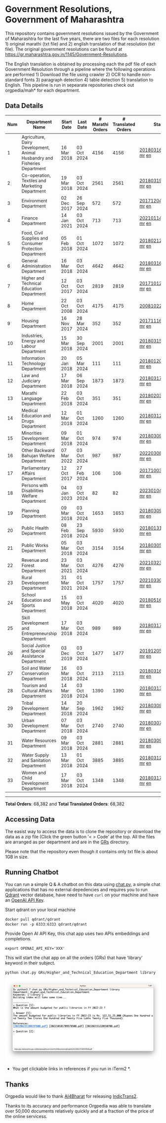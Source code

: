 # Government Resolutions, Government of Maharashtra

This repository contains government resolutions issued by the Government of Maharashtra for the last five years, there are two files for each resolution 1) original marathi (txt file) and 2) english translation of that resolution (txt file). The original government resolutions can be found at https://gr.maharashtra.gov.in/1145/Government-Resolutions.

The English translation is obtained by processing each the pdf file of each Government Resolution through a pipeline where the following operations are performed 1) Download the file using crawler 2) OCR to handle non-standard fonts 3) paragraph detection 4) table  detection 5) translation to English. This pipeline is run in sepearate repositories check out orgpedia/mah* for each department.


## Data Details

| Num | Department Name | Start Date | Last Date | # Marathi Orders | # Translated Orders | Starting Order | Last Order |
| --- | --------------- | ---------- | --------- | ---------------- | ------------------- | -------------- | ---------- |
| 1 | Agriculture, Dairy Development, Animal Husbandry and Fisheries Department | 16 Mar 2018 | 03 Oct 2024 | 4156 | 4156 | [201803161624182101.pdf](https://gr.maharashtra.gov.in/Site/Upload/Government%20Resolutions/English/201803161624182101.pdf) [mr](GRs/Agriculture,_Dairy_Development,_Animal_Husbandry_and_Fisheries_Department/201803161624182101.pdf.mr.txt) [en](GRs/Agriculture,_Dairy_Development,_Animal_Husbandry_and_Fisheries_Department/201803161624182101.pdf.en.txt) | [202410031937566501.pdf](https://gr.maharashtra.gov.in/Site/Upload/Government%20Resolutions/English/202410031937566501.pdf) [mr](GRs/Agriculture,_Dairy_Development,_Animal_Husbandry_and_Fisheries_Department/202410031937566501.pdf.mr.txt) [en](GRs/Agriculture,_Dairy_Development,_Animal_Husbandry_and_Fisheries_Department/202410031937566501.pdf.en.txt) |
| 2 | Co-operation, Textiles and Marketing Department | 19 Mar 2018 | 03 Oct 2024 | 2561 | 2561 | [201803191257576702.pdf](https://gr.maharashtra.gov.in/Site/Upload/Government%20Resolutions/English/201803191257576702.pdf) [mr](GRs/Co-operation,_Textiles_and_Marketing_Department/201803191257576702.pdf.mr.txt) [en](GRs/Co-operation,_Textiles_and_Marketing_Department/201803191257576702.pdf.en.txt) | [202410031822501802.pdf](https://gr.maharashtra.gov.in/Site/Upload/Government%20Resolutions/English/202410031822501802.pdf) [mr](GRs/Co-operation,_Textiles_and_Marketing_Department/202410031822501802.pdf.mr.txt) [en](GRs/Co-operation,_Textiles_and_Marketing_Department/202410031822501802.pdf.en.txt) |
| 3 | Environment Department | 02 Dec 2017 | 26 Sep 2024 | 572 | 572 | [201712041147216904.pdf](https://gr.maharashtra.gov.in/Site/Upload/Government%20Resolutions/English/201712041147216904.pdf) [mr](GRs/Environment_Department/201712041147216904.pdf.mr.txt) [en](GRs/Environment_Department/201712041147216904.pdf.en.txt) | [202409261446552704.pdf](https://gr.maharashtra.gov.in/Site/Upload/Government%20Resolutions/English/202409261446552704.pdf) [mr](GRs/Environment_Department/202409261446552704.pdf.mr.txt) [en](GRs/Environment_Department/202409261446552704.pdf.en.txt) |
| 4 | Finance Department | 14 Jan 2021 | 03 Oct 2024 | 713 | 713 | [202101141237329905.pdf](https://gr.maharashtra.gov.in/Site/Upload/Government%20Resolutions/English/202101141237329905.pdf) [mr](GRs/Finance_Department/202101141237329905.pdf.mr.txt) [en](GRs/Finance_Department/202101141237329905.pdf.en.txt) | [202410031131235705.pdf](https://gr.maharashtra.gov.in/Site/Upload/Government%20Resolutions/English/202410031131235705.pdf) [mr](GRs/Finance_Department/202410031131235705.pdf.mr.txt) [en](GRs/Finance_Department/202410031131235705.pdf.en.txt) |
| 5 | Food, Civil Supplies and Consumer Protection Department | 05 Feb 2018 | 01 Oct 2024 | 1072 | 1072 | [201802121244545806.pdf](https://gr.maharashtra.gov.in/Site/Upload/Government%20Resolutions/English/201802121244545806.pdf) [mr](GRs/Food,_Civil_Supplies_and_Consumer_Protection_Department/201802121244545806.pdf.mr.txt) [en](GRs/Food,_Civil_Supplies_and_Consumer_Protection_Department/201802121244545806.pdf.en.txt) | [202410011853085106.pdf](https://gr.maharashtra.gov.in/Site/Upload/Government%20Resolutions/English/202410011853085106.pdf) [mr](GRs/Food,_Civil_Supplies_and_Consumer_Protection_Department/202410011853085106.pdf.mr.txt) [en](GRs/Food,_Civil_Supplies_and_Consumer_Protection_Department/202410011853085106.pdf.en.txt) |
| 6 | General Administration Department | 16 Mar 2018 | 03 Oct 2024 | 4642 | 4642 | [201803161224022707.pdf](https://gr.maharashtra.gov.in/Site/Upload/Government%20Resolutions/English/201803161224022707.pdf) [mr](GRs/General_Administration_Department/201803161224022707.pdf.mr.txt) [en](GRs/General_Administration_Department/201803161224022707.pdf.en.txt) | [202410031712531707.pdf](https://gr.maharashtra.gov.in/Site/Upload/Government%20Resolutions/English/202410031712531707.pdf) [mr](GRs/General_Administration_Department/202410031712531707.pdf.mr.txt) [en](GRs/General_Administration_Department/202410031712531707.pdf.en.txt) |
| 7 | Higher and Technical Education Department | 12 Oct 2017 | 03 Oct 2024 | 2819 | 2819 | [201710121514029708.pdf](https://gr.maharashtra.gov.in/Site/Upload/Government%20Resolutions/English/201710121514029708.pdf) [mr](GRs/Higher_and_Technical_Education_Department/201710121514029708.pdf.mr.txt) [en](GRs/Higher_and_Technical_Education_Department/201710121514029708.pdf.en.txt) | [202410031832493008.pdf](https://gr.maharashtra.gov.in/Site/Upload/Government%20Resolutions/English/202410031832493008.pdf) [mr](GRs/Higher_and_Technical_Education_Department/202410031832493008.pdf.mr.txt) [en](GRs/Higher_and_Technical_Education_Department/202410031832493008.pdf.en.txt) |
| 8 | Home Department | 22 Oct 2008 | 03 Oct 2024 | 4175 | 4175 | [20081022.pdf](https://gr.maharashtra.gov.in/Site/Upload/Government%20Resolutions/English/20081022.pdf) [mr](GRs/Home_Department/20081022.pdf.mr.txt) [en](GRs/Home_Department/20081022.pdf.en.txt) | [202410031543183229.pdf](https://gr.maharashtra.gov.in/Site/Upload/Government%20Resolutions/English/202410031543183229.pdf) [mr](GRs/Home_Department/202410031543183229.pdf.mr.txt) [en](GRs/Home_Department/202410031543183229.pdf.en.txt) |
| 9 | Housing Department | 16 Nov 2017 | 28 Mar 2024 | 352 | 352 | [201711161447076609.pdf](https://gr.maharashtra.gov.in/Site/Upload/Government%20Resolutions/English/201711161447076609.pdf) [mr](GRs/Housing_Department/201711161447076609.pdf.mr.txt) [en](GRs/Housing_Department/201711161447076609.pdf.en.txt) | [202403281255554909.pdf](https://gr.maharashtra.gov.in/Site/Upload/Government%20Resolutions/English/202403281255554909.pdf) [mr](GRs/Housing_Department/202403281255554909.pdf.mr.txt) [en](GRs/Housing_Department/202403281255554909.pdf.en.txt) |
| 10 | Industries, Energy and Labour Department | 15 Mar 2018 | 30 Sep 2024 | 2001 | 2001 | [201803151204055010.pdf](https://gr.maharashtra.gov.in/Site/Upload/Government%20Resolutions/English/201803151204055010.pdf) [mr](GRs/Industries,_Energy_and_Labour_Department/201803151204055010.pdf.mr.txt) [en](GRs/Industries,_Energy_and_Labour_Department/201803151204055010.pdf.en.txt) | [202410011200532610.pdf](https://gr.maharashtra.gov.in/Site/Upload/Government%20Resolutions/English/202410011200532610.pdf) [mr](GRs/Industries,_Energy_and_Labour_Department/202410011200532610.pdf.mr.txt) [en](GRs/Industries,_Energy_and_Labour_Department/202410011200532610.pdf.en.txt) |
| 11 | Information Technology Department | 20 Jan 2018 | 05 Mar 2024 | 111 | 111 | [201801201843024511.pdf](https://gr.maharashtra.gov.in/Site/Upload/Government%20Resolutions/English/201801201843024511.pdf) [mr](GRs/Information_Technology_Department/201801201843024511.pdf.mr.txt) [en](GRs/Information_Technology_Department/201801201843024511.pdf.en.txt) | [202403051249430211.pdf](https://gr.maharashtra.gov.in/Site/Upload/Government%20Resolutions/English/202403051249430211.pdf) [mr](GRs/Information_Technology_Department/202403051249430211.pdf.mr.txt) [en](GRs/Information_Technology_Department/202403051249430211.pdf.en.txt) |
| 12 | Law and Judiciary Department | 17 Mar 2018 | 06 Sep 2024 | 1873 | 1873 | [201803171129290212.pdf](https://gr.maharashtra.gov.in/Site/Upload/Government%20Resolutions/English/201803171129290212.pdf) [mr](GRs/Law_and_Judiciary_Department/201803171129290212.pdf.mr.txt) [en](GRs/Law_and_Judiciary_Department/201803171129290212.pdf.en.txt) | [202409061555562912.pdf](https://gr.maharashtra.gov.in/Site/Upload/Government%20Resolutions/English/202409061555562912.pdf) [mr](GRs/Law_and_Judiciary_Department/202409061555562912.pdf.mr.txt) [en](GRs/Law_and_Judiciary_Department/202409061555562912.pdf.en.txt) |
| 13 | Marathi Language Department | 22 Feb 2018 | 03 Oct 2024 | 351 | 351 | [201802031549154233.pdf](https://gr.maharashtra.gov.in/Site/Upload/Government%20Resolutions/English/201802031549154233.pdf) [mr](GRs/Marathi_Language_Department/201802031549154233.pdf.mr.txt) [en](GRs/Marathi_Language_Department/201802031549154233.pdf.en.txt) | [202410031215059133.pdf](https://gr.maharashtra.gov.in/Site/Upload/Government%20Resolutions/English/202410031215059133.pdf) [mr](GRs/Marathi_Language_Department/202410031215059133.pdf.mr.txt) [en](GRs/Marathi_Language_Department/202410031215059133.pdf.en.txt) |
| 14 | Medical Education and Drugs Department | 12 Mar 2018 | 01 Oct 2024 | 1260 | 1260 | [201803121137094813.pdf](https://gr.maharashtra.gov.in/Site/Upload/Government%20Resolutions/English/201803121137094813.pdf) [mr](GRs/Medical_Education_and_Drugs_Department/201803121137094813.pdf.mr.txt) [en](GRs/Medical_Education_and_Drugs_Department/201803121137094813.pdf.en.txt) | [202410011953392613.pdf](https://gr.maharashtra.gov.in/Site/Upload/Government%20Resolutions/English/202410011953392613.pdf) [mr](GRs/Medical_Education_and_Drugs_Department/202410011953392613.pdf.mr.txt) [en](GRs/Medical_Education_and_Drugs_Department/202410011953392613.pdf.en.txt) |
| 15 | Minorities Development Department | 09 Mar 2018 | 01 Oct 2024 | 974 | 974 | [201803091218355314.pdf](https://gr.maharashtra.gov.in/Site/Upload/Government%20Resolutions/English/201803091218355314.pdf) [mr](GRs/Minorities_Development_Department/201803091218355314.pdf.mr.txt) [en](GRs/Minorities_Development_Department/201803091218355314.pdf.en.txt) | [202410011852022414.pdf](https://gr.maharashtra.gov.in/Site/Upload/Government%20Resolutions/English/202410011852022414.pdf) [mr](GRs/Minorities_Development_Department/202410011852022414.pdf.mr.txt) [en](GRs/Minorities_Development_Department/202410011852022414.pdf.en.txt) |
| 16 | Other Backward Bahujan Welfare Department | 07 Mar 2022 | 03 Oct 2024 | 987 | 987 | [202203081752439334.pdf](https://gr.maharashtra.gov.in/Site/Upload/Government%20Resolutions/English/202203081752439334.pdf) [mr](GRs/Other_Backward_Bahujan_Welfare_Department/202203081752439334.pdf.mr.txt) [en](GRs/Other_Backward_Bahujan_Welfare_Department/202203081752439334.pdf.en.txt) | [202410031456084734.pdf](https://gr.maharashtra.gov.in/Site/Upload/Government%20Resolutions/English/202410031456084734.pdf) [mr](GRs/Other_Backward_Bahujan_Welfare_Department/202410031456084734.pdf.mr.txt) [en](GRs/Other_Backward_Bahujan_Welfare_Department/202410031456084734.pdf.en.txt) |
| 17 | Parliamentary Affairs Department | 12 Oct 2017 | 27 Feb 2024 | 106 | 106 | [201710031642378615.pdf](https://gr.maharashtra.gov.in/Site/Upload/Government%20Resolutions/English/201710031642378615.pdf) [mr](GRs/Parliamentary_Affairs_Department/201710031642378615.pdf.mr.txt) [en](GRs/Parliamentary_Affairs_Department/201710031642378615.pdf.en.txt) | [202402271500283915.pdf](https://gr.maharashtra.gov.in/Site/Upload/Government%20Resolutions/English/202402271500283915.pdf) [mr](GRs/Parliamentary_Affairs_Department/202402271500283915.pdf.mr.txt) [en](GRs/Parliamentary_Affairs_Department/202402271500283915.pdf.en.txt) |
| 18 | Persons with Disabilities Welfare Department | 04 Jan 2023 | 03 Oct 2024 | 82 | 82 | [202301041906309635.pdf](https://gr.maharashtra.gov.in/Site/Upload/Government%20Resolutions/English/202301041906309635.pdf) [mr](GRs/Persons_with_Disabilities_Welfare_Department/202301041906309635.pdf.mr.txt) [en](GRs/Persons_with_Disabilities_Welfare_Department/202301041906309635.pdf.en.txt) | [202410031658248835.pdf](https://gr.maharashtra.gov.in/Site/Upload/Government%20Resolutions/English/202410031658248835.pdf) [mr](GRs/Persons_with_Disabilities_Welfare_Department/202410031658248835.pdf.mr.txt) [en](GRs/Persons_with_Disabilities_Welfare_Department/202410031658248835.pdf.en.txt) |
| 19 | Planning Department | 09 Mar 2018 | 03 Oct 2024 | 1653 | 1653 | [201803091441032716.pdf](https://gr.maharashtra.gov.in/Site/Upload/Government%20Resolutions/English/201803091441032716.pdf) [mr](GRs/Planning_Department/201803091441032716.pdf.mr.txt) [en](GRs/Planning_Department/201803091441032716.pdf.en.txt) | [202410031741572916.pdf](https://gr.maharashtra.gov.in/Site/Upload/Government%20Resolutions/English/202410031741572916.pdf) [mr](GRs/Planning_Department/202410031741572916.pdf.mr.txt) [en](GRs/Planning_Department/202410031741572916.pdf.en.txt) |
| 20 | Public Health Department | 08 Feb 2018 | 23 Sep 2024 | 5930 | 5930 | [201801311722275417.pdf](https://gr.maharashtra.gov.in/Site/Upload/Government%20Resolutions/English/201801311722275417.pdf) [mr](GRs/Public_Health_Department/201801311722275417.pdf.mr.txt) [en](GRs/Public_Health_Department/201801311722275417.pdf.en.txt) | [202409091423545517.pdf](https://gr.maharashtra.gov.in/Site/Upload/Government%20Resolutions/English/202409091423545517.pdf) [mr](GRs/Public_Health_Department/202409091423545517.pdf.mr.txt) [en](GRs/Public_Health_Department/202409091423545517.pdf.en.txt) |
| 21 | Public Works Department | 05 Mar 2018 | 03 Oct 2024 | 3154 | 3154 | [201803051515468118.pdf](https://gr.maharashtra.gov.in/Site/Upload/Government%20Resolutions/English/201803051515468118.pdf) [mr](GRs/Public_Works_Department/201803051515468118.pdf.mr.txt) [en](GRs/Public_Works_Department/201803051515468118.pdf.en.txt) | [202410031806577018.pdf](https://gr.maharashtra.gov.in/Site/Upload/Government%20Resolutions/English/202410031806577018.pdf) [mr](GRs/Public_Works_Department/202410031806577018.pdf.mr.txt) [en](GRs/Public_Works_Department/202410031806577018.pdf.en.txt) |
| 22 | Revenue and Forest Department | 23 Mar 2021 | 03 Oct 2024 | 4276 | 4276 | [202103231328393119.pdf](https://gr.maharashtra.gov.in/Site/Upload/Government%20Resolutions/English/202103231328393119.pdf) [mr](GRs/Revenue_and_Forest_Department/202103231328393119.pdf.mr.txt) [en](GRs/Revenue_and_Forest_Department/202103231328393119.pdf.en.txt) | [202410031257122319.pdf](https://gr.maharashtra.gov.in/Site/Upload/Government%20Resolutions/English/202410031257122319.pdf) [mr](GRs/Revenue_and_Forest_Department/202410031257122319.pdf.mr.txt) [en](GRs/Revenue_and_Forest_Department/202410031257122319.pdf.en.txt) |
| 23 | Rural Development Department | 31 Mar 2021 | 01 Oct 2024 | 1757 | 1757 | [202103301021181120.pdf](https://gr.maharashtra.gov.in/Site/Upload/Government%20Resolutions/English/202103301021181120.pdf) [mr](GRs/Rural_Development_Department/202103301021181120.pdf.mr.txt) [en](GRs/Rural_Development_Department/202103301021181120.pdf.en.txt) | [202410011321222620.pdf](https://gr.maharashtra.gov.in/Site/Upload/Government%20Resolutions/English/202410011321222620.pdf) [mr](GRs/Rural_Development_Department/202410011321222620.pdf.mr.txt) [en](GRs/Rural_Development_Department/202410011321222620.pdf.en.txt) |
| 24 | School Education and Sports Department | 15 May 2018 | 03 Oct 2024 | 4020 | 4020 | [201805161114241221.pdf](https://gr.maharashtra.gov.in/Site/Upload/Government%20Resolutions/English/201805161114241221.pdf) [mr](GRs/School_Education_and_Sports_Department/201805161114241221.pdf.mr.txt) [en](GRs/School_Education_and_Sports_Department/201805161114241221.pdf.en.txt) | [202410031851471621.pdf](https://gr.maharashtra.gov.in/Site/Upload/Government%20Resolutions/English/202410031851471621.pdf) [mr](GRs/School_Education_and_Sports_Department/202410031851471621.pdf.mr.txt) [en](GRs/School_Education_and_Sports_Department/202410031851471621.pdf.en.txt) |
| 25 | Skill Development and Entrepreneurship Department | 17 Mar 2018 | 03 Oct 2024 | 989 | 989 | [201803171322099003.pdf](https://gr.maharashtra.gov.in/Site/Upload/Government%20Resolutions/English/201803171322099003.pdf) [mr](GRs/Skill_Development_and_Entrepreneurship_Department/201803171322099003.pdf.mr.txt) [en](GRs/Skill_Development_and_Entrepreneurship_Department/201803171322099003.pdf.en.txt) | [202410031148351903.pdf](https://gr.maharashtra.gov.in/Site/Upload/Government%20Resolutions/English/202410031148351903.pdf) [mr](GRs/Skill_Development_and_Entrepreneurship_Department/202410031148351903.pdf.mr.txt) [en](GRs/Skill_Development_and_Entrepreneurship_Department/202410031148351903.pdf.en.txt) |
| 26 | Social Justice and Special Assistance Department | 03 Dec 2019 | 03 Oct 2024 | 1477 | 1477 | [201912051107011622.pdf](https://gr.maharashtra.gov.in/Site/Upload/Government%20Resolutions/English/201912051107011622.pdf) [mr](GRs/Social_Justice_and_Special_Assistance_Department/201912051107011622.pdf.mr.txt) [en](GRs/Social_Justice_and_Special_Assistance_Department/201912051107011622.pdf.en.txt) | [202410031802358222.pdf](https://gr.maharashtra.gov.in/Site/Upload/Government%20Resolutions/English/202410031802358222.pdf) [mr](GRs/Social_Justice_and_Special_Assistance_Department/202410031802358222.pdf.mr.txt) [en](GRs/Social_Justice_and_Special_Assistance_Department/202410031802358222.pdf.en.txt) |
| 27 | Soil and Water Conservation Department | 16 Mar 2018 | 03 Oct 2024 | 2113 | 2113 | [201803161247582426.pdf](https://gr.maharashtra.gov.in/Site/Upload/Government%20Resolutions/English/201803161247582426.pdf) [mr](GRs/Soil_and_Water_Conservation_Department/201803161247582426.pdf.mr.txt) [en](GRs/Soil_and_Water_Conservation_Department/201803161247582426.pdf.en.txt) | [202410031102006726.pdf](https://gr.maharashtra.gov.in/Site/Upload/Government%20Resolutions/English/202410031102006726.pdf) [mr](GRs/Soil_and_Water_Conservation_Department/202410031102006726.pdf.mr.txt) [en](GRs/Soil_and_Water_Conservation_Department/202410031102006726.pdf.en.txt) |
| 28 | Tourism and Cultural Affairs Department | 14 Mar 2018 | 03 Oct 2024 | 1390 | 1390 | [201803131542054523.pdf](https://gr.maharashtra.gov.in/Site/Upload/Government%20Resolutions/English/201803131542054523.pdf) [mr](GRs/Tourism_and_Cultural_Affairs_Department/201803131542054523.pdf.mr.txt) [en](GRs/Tourism_and_Cultural_Affairs_Department/201803131542054523.pdf.en.txt) | [202410031101452023.pdf](https://gr.maharashtra.gov.in/Site/Upload/Government%20Resolutions/English/202410031101452023.pdf) [mr](GRs/Tourism_and_Cultural_Affairs_Department/202410031101452023.pdf.mr.txt) [en](GRs/Tourism_and_Cultural_Affairs_Department/202410031101452023.pdf.en.txt) |
| 29 | Tribal Development Department | 14 Mar 2018 | 20 Sep 2024 | 1962 | 1962 | [201803091105184924.pdf](https://gr.maharashtra.gov.in/Site/Upload/Government%20Resolutions/English/201803091105184924.pdf) [mr](GRs/Tribal_Development_Department/201803091105184924.pdf.mr.txt) [en](GRs/Tribal_Development_Department/201803091105184924.pdf.en.txt) | [202409091058507324.pdf](https://gr.maharashtra.gov.in/Site/Upload/Government%20Resolutions/English/202409091058507324.pdf) [mr](GRs/Tribal_Development_Department/202409091058507324.pdf.mr.txt) [en](GRs/Tribal_Development_Department/202409091058507324.pdf.en.txt) |
| 30 | Urban Development Department | 07 Mar 2018 | 03 Oct 2024 | 2740 | 2740 | [201803071203178325.pdf](https://gr.maharashtra.gov.in/Site/Upload/Government%20Resolutions/English/201803071203178325.pdf) [mr](GRs/Urban_Development_Department/201803071203178325.pdf.mr.txt) [en](GRs/Urban_Development_Department/201803071203178325.pdf.en.txt) | [202410031528564025.pdf](https://gr.maharashtra.gov.in/Site/Upload/Government%20Resolutions/English/202410031528564025.pdf) [mr](GRs/Urban_Development_Department/202410031528564025.pdf.mr.txt) [en](GRs/Urban_Development_Department/202410031528564025.pdf.en.txt) |
| 31 | Water Resources Department | 09 Mar 2018 | 03 Oct 2024 | 2881 | 2881 | [201803091034435527.pdf](https://gr.maharashtra.gov.in/Site/Upload/Government%20Resolutions/English/201803091034435527.pdf) [mr](GRs/Water_Resources_Department/201803091034435527.pdf.mr.txt) [en](GRs/Water_Resources_Department/201803091034435527.pdf.en.txt) | [202410031554493627.pdf](https://gr.maharashtra.gov.in/Site/Upload/Government%20Resolutions/English/202410031554493627.pdf) [mr](GRs/Water_Resources_Department/202410031554493627.pdf.mr.txt) [en](GRs/Water_Resources_Department/202410031554493627.pdf.en.txt) |
| 32 | Water Supply and Sanitation Department | 13 Mar 2018 | 01 Oct 2024 | 3885 | 3885 | [201803121414108428.pdf](https://gr.maharashtra.gov.in/Site/Upload/Government%20Resolutions/English/201803121414108428.pdf) [mr](GRs/Water_Supply_and_Sanitation_Department/201803121414108428.pdf.mr.txt) [en](GRs/Water_Supply_and_Sanitation_Department/201803121414108428.pdf.en.txt) | [202410011532594228.pdf](https://gr.maharashtra.gov.in/Site/Upload/Government%20Resolutions/English/202410011532594228.pdf) [mr](GRs/Water_Supply_and_Sanitation_Department/202410011532594228.pdf.mr.txt) [en](GRs/Water_Supply_and_Sanitation_Department/202410011532594228.pdf.en.txt) |
| 33 | Women and Child Development Department | 17 Mar 2018 | 03 Oct 2024 | 1348 | 1348 | [201803171539444330.pdf](https://gr.maharashtra.gov.in/Site/Upload/Government%20Resolutions/English/201803171539444330.pdf) [mr](GRs/Women_and_Child_Development_Department/201803171539444330.pdf.mr.txt) [en](GRs/Women_and_Child_Development_Department/201803171539444330.pdf.en.txt) | [202410031347565030.pdf](https://gr.maharashtra.gov.in/Site/Upload/Government%20Resolutions/English/202410031347565030.pdf) [mr](GRs/Women_and_Child_Development_Department/202410031347565030.pdf.mr.txt) [en](GRs/Women_and_Child_Development_Department/202410031347565030.pdf.en.txt) |
----------------------------------------------------------------------------------------------------

**Total Orders**: 68,382 and **Total Translated Orders**: 68,382
## Accessing Data

The easist way to access the data is to clone the repository or download the data as a zip file (Click the green button '< > Code' at the top. All the files are arranged as per department and are in the [GRs](GRs) directory.

Please note that the repository even though it contains only txt file is about 1GB in size.

## Running Chatbot

You can run a simple Q & A chatbot on this data using [chat.py](chat.py), a simple chat applications that has no external depedencies and requires you to run [Qdrant](https://qdrant.tech/) vector database, have need to have `curl` on your machine and have an [OpenAI API Key](https://help.openai.com/en/articles/4936850-where-do-i-find-my-secret-api-key).

Start qdrant on your local machine
```shell
docker pull qdrant/qdrant
docker run -p 6333:6333 qdrant/qdrant
```

Provide Open AI API Key, this chat app uses two APIs embeddings and completions.
```shell
export OPENAI_API_KEY='XXX'
```

This will start the chat app on all the orders (GRs) that have 'library' keyword in their subject.

```shell
python chat.py GRs/Higher_and_Technical_Education_Department library
```

![screenshot of running chat.py](screenshot.png)

* You get clickable links in references if you run in iTerm2 *.

## Thanks

Orgpedia would like to thank [AI4Bharat](https://ai4bharat.iitm.ac.in/) for releasing [IndicTrans2](https://github.com/AI4Bharat/IndicTrans2).

Thanks to its accuracy and performance Orgpedia was able to translate over 50,000 documents relatively quickly and at a fraction of the price of the online servicess.











